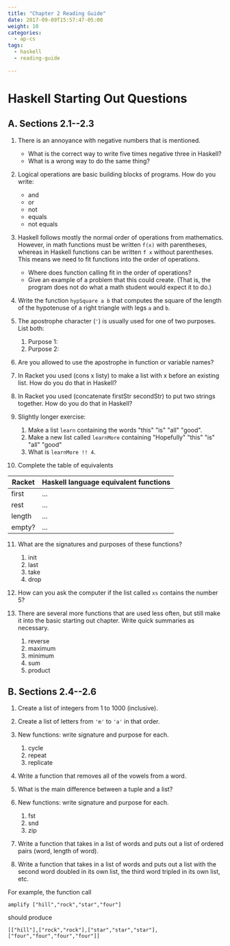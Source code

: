 ```yaml
---
title: "Chapter 2 Reading Guide"
date: 2017-09-09T15:57:47-05:00
weight: 10
categories: 
  - ap-cs
tags: 
  - haskell
  - reading-guide
  
---
```

# Haskell Starting Out Questions

## A. Sections 2.1--2.3

1. There is an annoyance with negative numbers that is mentioned. 
    * What is the correct way to write five times negative three in Haskell? 
    * What is a wrong way to do the same thing?

2. Logical operations are basic building blocks of programs. How do you write:
    * and
    * or
    * not
    * equals
    * not equals

3. Haskell follows mostly the normal order of operations from mathematics. However, in math functions must be written `f(x)` with parentheses, whereas in Haskell functions can be written `f x` without parentheses. This means we need to fit functions into the order of operations. 
    * Where does function calling fit in the order of operations?
    * Give an example of a problem that this could create. (That is, the program does not do what a math student would expect it to do.)

4. Write the function `hypSquare a b` that computes the square of the length of the hypotenuse of a right triangle with legs `a` and `b`.

5. The apostrophe character (`'`) is usually used for one of two purposes. List both:
    1. Purpose 1:
    2. Purpose 2:

6. Are you allowed to use the apostrophe in function or variable names?

7. In Racket you used (cons x listy) to make a list with x before an existing list. How do you do that in Haskell?

8. In Racket you used (concatenate firstStr secondStr) to put two strings together. How do you do that in Haskell?

9. Slightly longer exercise:
    1. Make a list `learn` containing the words "this" "is" "all" "good". 
    2. Make a new list called `learnMore` containing "Hopefully" "this" "is" "all" "good"
    3. What is `learnMore !! 4`.

10. Complete the table of equivalents 

|Racket|Haskell language equivalent functions|
|------|-------------------------------------|
|first | ... |
|rest  | ... |
|length| ... |
|empty?| ... |   

11. What are the signatures and purposes of these functions?
    1. init
    2. last
    3. take
    4. drop

12. How can you ask the computer if the list called `xs` contains the number 5?

12. There are several more functions that are used less often, but still make it into the basic starting out chapter. Write quick summaries as necessary.
    1. reverse
    2. maximum
    3. minimum
    4. sum
    5. product



## B. Sections 2.4--2.6

1. Create a list of integers from 1 to 1000 (inclusive).

2. Create a list of letters from `'m'` to `'a'` in that order.

3. New functions: write signature and purpose for each.
    1. cycle
    2. repeat
    3. replicate

4. Write a function that removes all of the vowels from a word.

5. What is the main difference between a tuple and a list?

6. New functions: write signature and purpose for each.
    1. fst
    2. snd
    3. zip

7. Write a function that takes in a list of words and puts out a list of ordered pairs (word, length of word).

8. Write a function that takes in a list of words and puts out a list with the second word doubled in its own list, the third word tripled in its own list, etc.

For example, the function call
```
amplify ["hill","rock","star","four"]
```
should produce
```
[["hill"],["rock","rock"],["star","star","star"], ["four","four","four","four"]]
```
